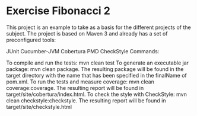 Exercise Fibonacci 2
====================

This project is an example to take as a basis for the different projects of the subject. The project is based on Maven 3 and already has a set of preconfigured tools:

JUnit
Cucumber-JVM
Cobertura
PMD
CheckStyle
Commands:

To compile and run the tests: mvn clean test
To generate an executable jar package: mvn clean package. The resulting package will be found in the target directory with the name that has been specified in the finalName of pom.xml.
To run the tests and measure coverage: mvn clean coverage:coverage. The resulting report will be found in target/site/cobertura/index.html.
To check the style with CheckStyle: mvn clean checkstyle:checkstyle. The resulting report will be found in target/site/checkstyle.html
